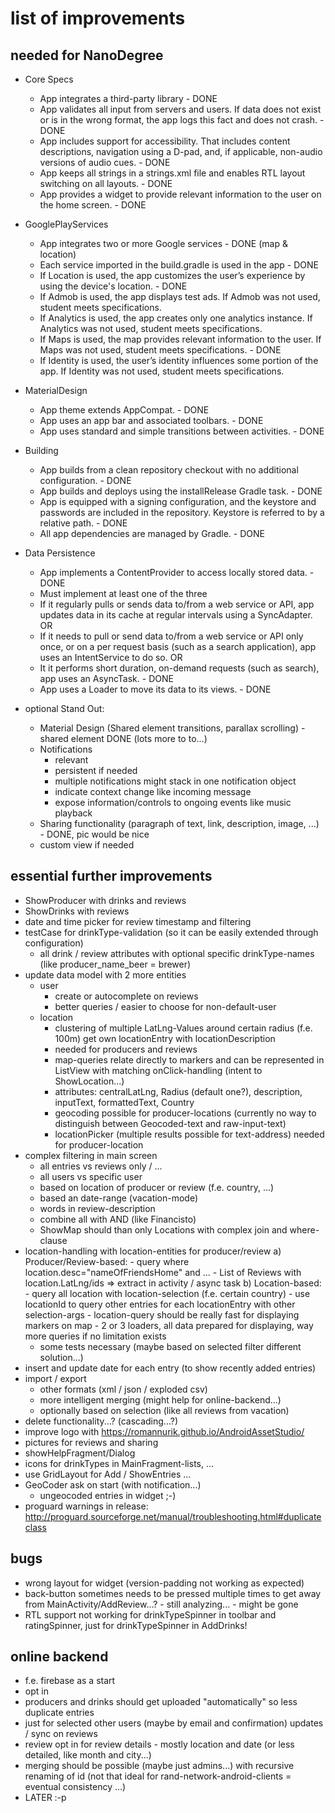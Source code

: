 # list of improvements

## needed for NanoDegree
- Core Specs
    - App integrates a third-party library - DONE
    - App validates all input from servers and users. If data does not exist or is in the wrong format, the app logs this fact and does not crash. - DONE
    - App includes support for accessibility. That includes content descriptions, navigation using a D-pad, and, if applicable, non-audio versions of audio cues. - DONE
    - App keeps all strings in a strings.xml file and enables RTL layout switching on all layouts. - DONE
    - App provides a widget to provide relevant information to the user on the home screen. - DONE

- GooglePlayServices
    - App integrates two or more Google services - DONE (map & location)
    - Each service imported in the build.gradle is used in the app - DONE
    - If Location is used, the app customizes the user’s experience by using the device's location. - DONE
    - If Admob is used, the app displays test ads. If Admob was not used, student meets specifications.
    - If Analytics is used, the app creates only one analytics instance. If Analytics was not used, student meets specifications.
    - If Maps is used, the map provides relevant information to the user. If Maps was not used, student meets specifications. - DONE
    - If Identity is used, the user’s identity influences some portion of the app. If Identity was not used, student meets specifications.

- MaterialDesign
    - App theme extends AppCompat. - DONE
    - App uses an app bar and associated toolbars. - DONE
    - App uses standard and simple transitions between activities. - DONE

- Building
    - App builds from a clean repository checkout with no additional configuration. - DONE
    - App builds and deploys using the installRelease Gradle task. - DONE
    - App is equipped with a signing configuration, and the keystore and passwords are included in the repository. Keystore is referred to by a relative path.  - DONE
    - All app dependencies are managed by Gradle. - DONE

- Data Persistence
    - App implements a ContentProvider to access locally stored data. - DONE
    - Must implement at least one of the three
    - If it regularly pulls or sends data to/from a web service or API, app updates data in its cache at regular intervals using a SyncAdapter. OR
    - If it needs to pull or send data to/from a web service or API only once, or on a per request basis (such as a search application), app uses an IntentService to do so. OR
    - It it performs short duration, on-demand requests (such as search), app uses an AsyncTask. - DONE
    - App uses a Loader to move its data to its views. - DONE
    
- optional Stand Out:
    - Material Design (Shared element transitions, parallax scrolling) - shared element DONE (lots more to to...) 
    - Notifications 
        - relevant
        - persistent if needed
        - multiple notifications might stack in one notification object
        - indicate context change like incoming message
        - expose information/controls to ongoing events like music playback
    - Sharing functionality (paragraph of text, link, description, image, ...)  - DONE, pic would be nice
    - custom view if needed
    
## essential further improvements
- ShowProducer with drinks and reviews
- ShowDrinks with reviews
- date and time picker for review timestamp and filtering
- testCase for drinkType-validation (so it can be easily extended through configuration)
    - all drink / review attributes with optional specific drinkType-names (like producer_name_beer = brewer)
- update data model with 2 more entities
    - user 
        - create or autocomplete on reviews
        - better queries / easier to choose for non-default-user
    - location
        - clustering of multiple LatLng-Values around certain radius (f.e. 100m) get own locationEntry with locationDescription
        - needed for producers and reviews
        - map-queries relate directly to markers and can be represented in ListView with matching onClick-handling (intent to ShowLocation...)
        - attributes: centralLatLng, Radius (default one?), description, inputText, formattedText, Country
        - geocoding possible for producer-locations (currently no way to distinguish between Geocoded-text and raw-input-text)
        - locationPicker (multiple results possible for text-address) needed for producer-location
- complex filtering in main screen
    - all entries vs reviews only / ...
    - all users vs specific user
    - based on location of producer or review (f.e. country, ...)
    - based an date-range (vacation-mode)
    - words in review-description
    - combine all with AND (like Financisto)
    - ShowMap should than only Locations with complex join and where-clause
- location-handling with location-entities for producer/review
    a) Producer/Review-based:
        - query where location.desc="nameOfFriendsHome" and ...
        - List of Reviews with location.LatLng/ids => extract in activity / async task
    b) Location-based:
        - query all location with location-selection (f.e. certain country)
        - use locationId to query other entries for each locationEntry with other selection-args
        - location-query should be really fast for displaying markers on map
        - 2 or 3 loaders, all data prepared for displaying, way more queries if no limitation exists
    - some tests necessary (maybe based on selected filter different solution...)
- insert and update date for each entry (to show recently added entries)
- import / export 
    - other formats (xml / json / exploded csv)
    - more intelligent merging (might help for online-backend...)
    - optionally based on selection (like all reviews from vacation)
- delete functionality...? (cascading...?)
- improve logo with https://romannurik.github.io/AndroidAssetStudio/
- pictures for reviews and sharing
- showHelpFragment/Dialog
- icons for drinkTypes in MainFragment-lists, ...
- use GridLayout for Add / ShowEntries ...
- GeoCoder ask on start (with notification...)
    - ungeocoded entries in widget ;-)
- proguard warnings in release: http://proguard.sourceforge.net/manual/troubleshooting.html#duplicateclass
    
## bugs
- wrong layout for widget (version-padding not working as expected)
- back-button sometimes needs to be pressed multiple times to get away from MainActivity/AddReview...? - still analyzing... - might be gone
- RTL support not working for drinkTypeSpinner in toolbar and ratingSpinner, just for drinkTypeSpinner in AddDrinks!

## online backend
- f.e. firebase as a start
- opt in
- producers and drinks should get uploaded "automatically" so less duplicate entries
- just for selected other users (maybe by email and confirmation) updates / sync on reviews
- review opt in for review details - mostly location and date (or less detailed, like month and city...)
- merging should be possible (maybe just admins...) with recursive renaming of id (not that ideal for rand-network-android-clients = eventual consistency ...)
- LATER :-p